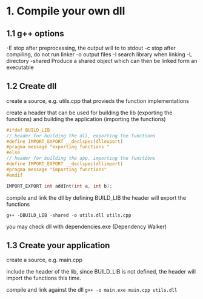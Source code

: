 # 1. Compile your own dll

## 1.1 g++ options
-E      stop after preprocessing, the output will to to stdout
-c      stop after compiling, do not run linker
-o      output files
-l      search library when linking
-L      directory
-shared Produce a shared object which can then be linked form an executable

## 1.2 Create dll
create a source, e.g. utils.cpp that provieds the function implementations

create a header that can be used for building the lib (exporting the functions) and building the application (importing the functions) 

```C
#ifdef BUILD_LIB
// header for building the dll, exporting the functions
#define IMPORT_EXPORT __declspec(dllexport)
#pragma message "exporting functions "
#else
// header for building the app, importing the functions
#define IMPORT_EXPORT __declspec(dllimport)
#pragma message "importing functions"
#endif

IMPORT_EXPORT int addInt(int a, int b);
```
compile and link the dll
by defining BUILD_LIB the header will export the functions

`g++ -DBUILD_LIB -shared -o utils.dll utils.cpp`

you may check dll with dependencies.exe (Dependency Walker)

## 1.3 Create your application
create a source, e.g. main.cpp

include the header of the lib, since BUILD_LIB is not defined, the header will import the functions this time.

compile and link against the dll
`g++ -o main.exe main.cpp utils.dll`
